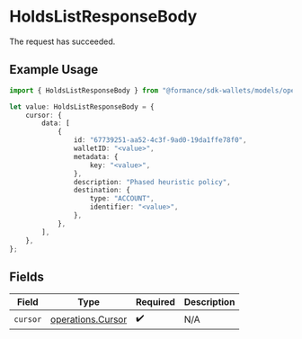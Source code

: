 # HoldsListResponseBody

The request has succeeded.

## Example Usage

```typescript
import { HoldsListResponseBody } from "@formance/sdk-wallets/models/operations";

let value: HoldsListResponseBody = {
    cursor: {
        data: [
            {
                id: "67739251-aa52-4c3f-9ad0-19da1ffe78f0",
                walletID: "<value>",
                metadata: {
                    key: "<value>",
                },
                description: "Phased heuristic policy",
                destination: {
                    type: "ACCOUNT",
                    identifier: "<value>",
                },
            },
        ],
    },
};
```

## Fields

| Field                                                  | Type                                                   | Required                                               | Description                                            |
| ------------------------------------------------------ | ------------------------------------------------------ | ------------------------------------------------------ | ------------------------------------------------------ |
| `cursor`                                               | [operations.Cursor](../../models/operations/cursor.md) | :heavy_check_mark:                                     | N/A                                                    |